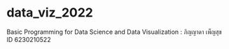 # data_viz_2022
Basic Programming for Data Science and Data Visualization : ภิญญาดา เพ็ญสุข ID 6230210522
